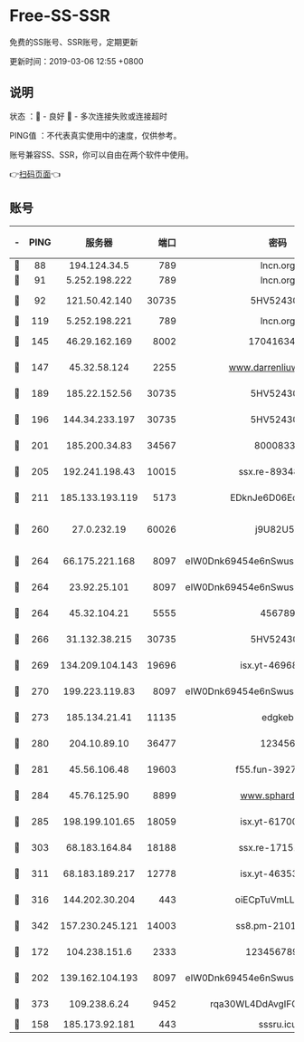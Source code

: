 # Free-SS-SSR

免费的SS账号、SSR账号，定期更新

更新时间：2019-03-06 12:55 +0800

## 说明

状态     ：🙂 - 良好 🙁 - 多次连接失败或连接超时

PING值   ：不代表真实使用中的速度，仅供参考。

账号兼容SS、SSR，你可以自由在两个软件中使用。

👉[扫码页面](https://liesauer.github.io/free-ss-ssr.github.io/)👈

## 账号

|-|PING|服务器|端口|密码|加密方式|区域|
|:----:|:----:|:-----:|-----:|:----:|:----:|:----:|
|🙂|88|194.124.34.5|789|lncn.org|rc4|JP|
|🙂|91|5.252.198.222|789|lncn.org|rc4|JP|
|🙂|92|121.50.42.140|30735|5HV52430C|aes-256-cfb|JP|
|🙂|119|5.252.198.221|789|lncn.org|rc4|JP|
|🙂|145|46.29.162.169|8002|1704163453|aes-256-cfb|RU|
|🙂|147|45.32.58.124|2255|www.darrenliuwei.com|aes-256-cfb|JP|
|🙂|189|185.22.152.56|30735|5HV52430C|aes-256-cfb|RU|
|🙂|196|144.34.233.197|30735|5HV52430C|aes-256-cfb|US|
|🙂|201|185.200.34.83|34567|80008331|aes-256-cfb|US|
|🙂|205|192.241.198.43|10015|ssx.re-89348250|aes-256-cfb|US|
|🙂|211|185.133.193.119|5173|EDknJe6D06EoWDaw|aes-256-cfb|US|
|🙂|260|27.0.232.19|60026|j9U82U53|xchacha20-ietf-poly1305|HK|
|🙂|264|66.175.221.168|8097|eIW0Dnk69454e6nSwuspv9DmS201tQ0D|aes-256-cfb|US|
|🙂|264|23.92.25.101|8097|eIW0Dnk69454e6nSwuspv9DmS201tQ0D|aes-256-cfb|US|
|🙂|264|45.32.104.21|5555|456789|aes-256-cfb|SG|
|🙂|266|31.132.38.215|30735|5HV52430C|aes-256-cfb|US|
|🙂|269|134.209.104.143|19696|isx.yt-46968452|aes-256-cfb|SG|
|🙂|270|199.223.119.83|8097|eIW0Dnk69454e6nSwuspv9DmS201tQ0D|aes-256-cfb|US|
|🙂|273|185.134.21.41|11135|edgkeb|aes-256-cfb|GB|
|🙂|280|204.10.89.10|36477|123456|aes-256-cfb|US|
|🙂|281|45.56.106.48|19603|f55.fun-39271360|aes-256-cfb|US|
|🙂|284|45.76.125.90|8899|www.sphard.com|aes-256-cfb|JP|
|🙂|285|198.199.101.65|18059|isx.yt-61700807|aes-256-cfb|US|
|🙂|303|68.183.164.84|18188|ssx.re-17151822|aes-256-cfb|US|
|🙂|311|68.183.189.217|12778|isx.yt-46353039|aes-256-cfb|SG|
|🙂|316|144.202.30.204|443|oiECpTuVmLLxk4Ts|aes-256-cfb|US|
|🙂|342|157.230.245.121|14003|ss8.pm-21010216|aes-256-cfb|SG|
|🙂|172|104.238.151.6|2333|12345678900|aes-256-cfb|JP|
|🙂|202|139.162.104.193|8097|eIW0Dnk69454e6nSwuspv9DmS201tQ0D|aes-256-cfb|JP|
|🙂|373|109.238.6.24|9452|rqa30WL4DdAvgIFG6Fs3znzTa|aes-256-cfb|FR|
|🙁|158|185.173.92.181|443|sssru.icu|rc4-md5|RU|
